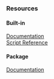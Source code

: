 ### Resources
#### Built-in
[Documentation](https://docs.unity3d.com/Manual/ConventionalGameInput.html)  
[Script Reference](https://docs.unity3d.com/ScriptReference/Input.html)  
#### Package
[Documentation](https://docs.unity3d.com/Packages/com.unity.inputsystem@latest)  